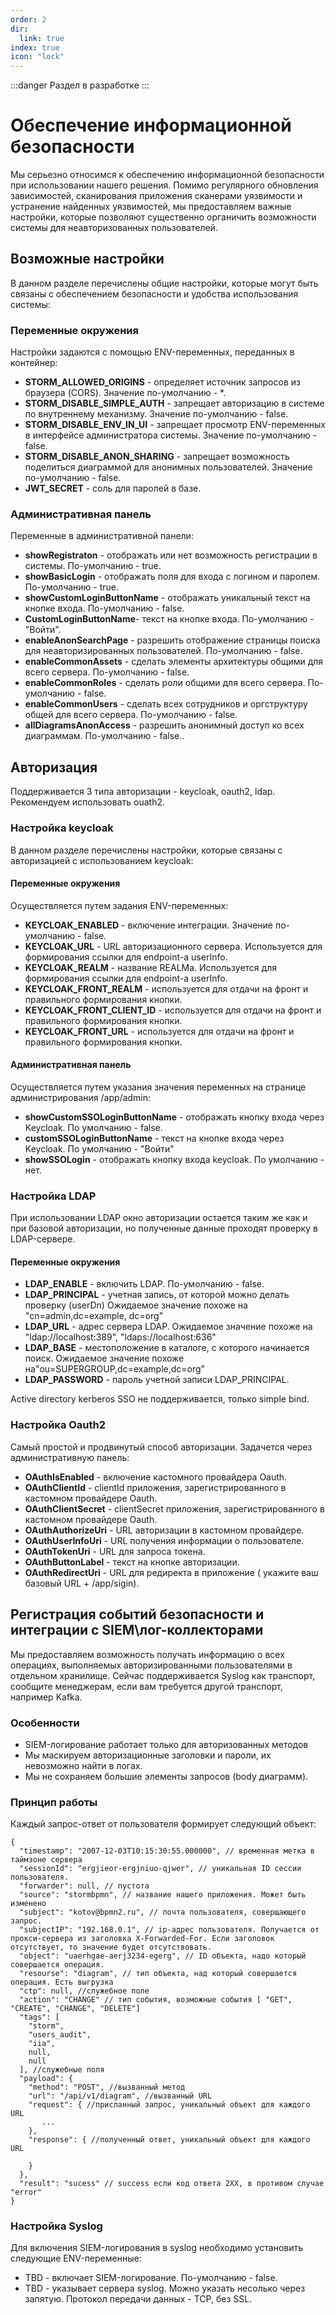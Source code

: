 ```yaml
---
order: 2
dir:
  link: true
index: true
icon: "lock"
---
```


:::danger
Раздел в разработке
:::

# Обеспечение информационной безопасности
Мы серьезно относимся к обеспечению информационной безопасности при использовании нашего решения. Помимо регулярного обновления зависимостей, сканирования приложения сканерами уязвимости и устранение найденных уязвимостей, мы предоставляем важные настройки, которые позволяют существенно органичить возможности системы для неавторизованных пользователей.

## Возможные настройки
В данном разделе перечислены общие настройки, которые могут быть связаны с обеспечением безопасности и удобства использования системы:

### Переменные окружения
Настройки задаются с помощью ENV-переменных, переданных в контейнер:

- **STORM_ALLOWED_ORIGINS** - определяет источник запросов из браузера (CORS). Значение по-умолчанию - *.
- **STORM_DISABLE_SIMPLE_AUTH** - запрещает авторизацию в системе по внутреннему механизму. Значение по-умолчанию - false.
- **STORM_DISABLE_ENV_IN_UI** - запрещает просмотр ENV-переменных в интерфейсе администратора системы. Значение по-умолчанию - false.
- **STORM_DISABLE_ANON_SHARING** - запрещает возможность поделиться диаграммой для анонимных пользователей. Значение по-умолчанию - false.
- **JWT_SECRET** - соль для паролей в базе.



### Административная панель
Переменные в административной панели:
- **showRegistraton** - отображать или нет возможность регистрации в системы. По-умолчанию - true.
- **showBasicLogin** - отображать поля для входа с логином и паролем. По-умолчанию - true.
- **showCustomLoginButtonName** - отображать уникальный текст на кнопке входа. По-умолчанию - false.
- **CustomLoginButtonName**- текст на кнопке входа. По-умолчанию -"Войти".
- **enableAnonSearchPage** - разрешить отображение страницы поиска для неавторизированных пользователей. По-умолчанию - false.
- **enableCommonAssets** - сделать элементы архитектуры общими для всего сервера. По-умолчанию - false.
- **enableCommonRoles** - сделать роли общими для всего сервера. По-умолчанию - false.
- **enableCommonUsers** - сделать всех сотрудников и оргструктуру общей для всего сервера. По-умолчанию - false.
- **allDiagramsAnonAccess** - разрешить анонимный доступ ко всех диаграммам. По-умолчанию - false..



## Авторизация
Поддерживается 3 типа авторизации - keycloak, oauth2, ldap.  Рекомендуем использовать ouath2.

### Настройка keycloak

В данном разделе перечислены настройки, которые связаны с авторизацией с использованием keycloak:
#### Переменные окружения
Осуществляется путем задания ENV-переменных:
- **KEYCLOAK_ENABLED** - включение интеграции. Значение по-умолчанию - false.
- **KEYCLOAK_URL** - URL авторизационного сервера. Используется для формирования ссылки для endpoint-а userInfo.
- **KEYCLOAK_REALM** - название REALMa. Используется для формирования ссылки для endpoint-а userInfo.
- **KEYCLOAK_FRONT_REALM** - используется для отдачи на фронт и правильного формирования кнопки.
- **KEYCLOAK_FRONT_CLIENT_ID** - используется для отдачи на фронт и правильного формирования кнопки.
- **KEYCLOAK_FRONT_URL** - используется для отдачи на фронт и правильного формирования кнопки.

#### Административная панель
Осуществляется путем указания значения переменных на странице администрирования /app/admin:
- **showCustomSSOLoginButtonName** - отображать кнопку входа через Keycloak. По умолчанию - false.
- **customSSOLoginButtonName** - текст на кнопке  входа через Keycloak. По умолчанию - "Войти"
- **showSSOLogin** - отображать кнопку входа keycloak. По умолчанию - нет.

### Настройка LDAP

При использовании LDAP окно авторизации остается таким же как и при базовой авторизации, но полученные данные проходят проверку в LDAP-сервере.
#### Переменные окружения
- **LDAP_ENABLE** - включить LDAP. По-умолчанию - false.
- **LDAP_PRINCIPAL** - учетная запись, от которой можно делать проверку (userDn) Ожидаемое значение похоже на "cn=admin,dc=example, dc=org"
- **LDAP_URL** - адрес сервера LDAP. Ожидаемое значение похоже на "ldap://localhost:389", "ldaps://localhost:636"
- **LDAP_BASE** - местоположение в каталоге, с которого начинается поиск.  Ожидаемое значение похоже на"ou=SUPERGROUP,dc=example,dc=org"
- **LDAP_PASSWORD** - пароль учетной записи LDAP_PRINCIPAL.
 
Active directory kerberos SSO  не поддерживается, только simple bind.


### Настройка Oauth2
Самый простой и продвинутый способ авторизации. Задачется через административную панель:
- **OAuthIsEnabled** - включение кастомного провайдера Oauth. 
- **OAuthClientId** - clientId приложения, зарегистрированного в кастомном провайдере Oauth.
- **OAuthClientSecret** - clientSecret приложения, зарегистрированного в кастомном провайдере Oauth.
- **OAuthAuthorizeUri** - URL авторизации в кастомном провайдере.
- **OAuthUserInfoUri** - URL получения информации о пользователе.
- **OAuthTokenUri** - URL для запроса токена.
- **OAuthButtonLabel** - текст на кнопке авторизации.
- **OAuthRedirectUri** - URL для редиректа в приложение ( укажите ваш базовый URL + /app/sigin).


## Регистрация событий безопасности и интеграции с SIEM\лог-коллекторами
Мы предоставляем возможность получать информацию о всех операциях, выполняемых авторизированными пользователями в отдельном хранилище. Сейчас поддерживается Syslog как транспорт, сообщите менеджерам, если вам требуется другой транспорт, например Kafka.

### Особенности
- SIEM-логирование работает только для авторизованных методов
- Мы маскируем авторизационные заголовки и пароли, их невозможно найти в логах.
- Мы не сохраняем большие элементы запросов (body диаграмм).

### Принцип работы
Каждый запрос-ответ от пользователя формирует следующий объект:
```
{
  "timestamp": "2007-12-03T10:15:30:55.000000", // временная метка в таймзоне сервера
  "sessionId": "ergjieor-ergjniuo-qjwer", // уникальная ID сессии пользователя. 
  "forwarder": null, // пустота
  "source": "stormbpmn", // название нашего приложения. Может быть изменено
  "subject": "kotov@bpmn2.ru", // почта пользователя, соверщающего запрос.
  "subjectIP": "192.168.0.1", // ip-адрес пользователя. Получается от прокси-сервера из заголовка X-Forwarded-For. Если заголовок отсутствует, то значение будет отсутствовать. 
  "object": "uaerhgae-aerj3234-egerg", // ID объекта, надо который совершается операция.
  "resourse": "diagram", // тип объекта, над который совершается операция. Есть выгрузка 
  "ctp": null, //служебное поле
  "action": "CHANGE" // тип события, возможные события [ "GET", "CREATE", "CHANGE", "DELETE"]
  "tags": [ 
    "storm",
    "users_audit",
    "iia",
    null,
    null
  ], //служебные поля
  "payload": {
    "method": "POST", //вызванный метод
    "url": "/api/v1/diagram", //вызванный URL
    "request": { //присланный запрос, уникальный объект для каждого URL
       ...
    },
    "response": { //полученный ответ, уникальный объект для каждого URL
      
    }
  },
  "result": "sucess" // success если код ответа 2ХХ, в противом случае "error"
}
```


### Настройка Syslog

Для включения SIEM-логирования в syslog необходимо установить следующие ENV-переменные:
 - TBD - включает SIEM-логирование. По-умолчанию - false.
 - TBD - указывает сервера syslog. Можно указать несолько через запятую. Протокол передачи данных - TCP, без SSL.




